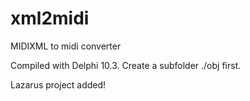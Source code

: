 # xml2midi
MIDIXML to midi converter

Compiled with Delphi 10.3.
Create a subfolder ./obj first.

Lazarus project added!
